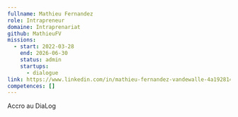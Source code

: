 ```yaml
---
fullname: Mathieu Fernandez
role: Intrapreneur
domaine: Intraprenariat
github: MathieuFV
missions:
  - start: 2022-03-28
    end: 2026-06-30
    status: admin
    startups:
      - dialogue
link: https://www.linkedin.com/in/mathieu-fernandez-vandewalle-4a1928142/
competences: []
---
```

Accro au DiaLog